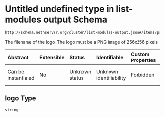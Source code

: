 # Untitled undefined type in list-modules output Schema

```txt
http://schema.nethserver.org/cluster/list-modules-output.json#/items/properties/logo
```

The filename of the logo. The logo must be a PNG image of 256x256 pixels

| Abstract            | Extensible | Status         | Identifiable            | Custom Properties | Additional Properties | Access Restrictions | Defined In                                                                           |
| :------------------ | :--------- | :------------- | :---------------------- | :---------------- | :-------------------- | :------------------ | :----------------------------------------------------------------------------------- |
| Can be instantiated | No         | Unknown status | Unknown identifiability | Forbidden         | Allowed               | none                | [list-modules-output.json*](cluster/list-modules-output.json "open original schema") |

## logo Type

`string`
